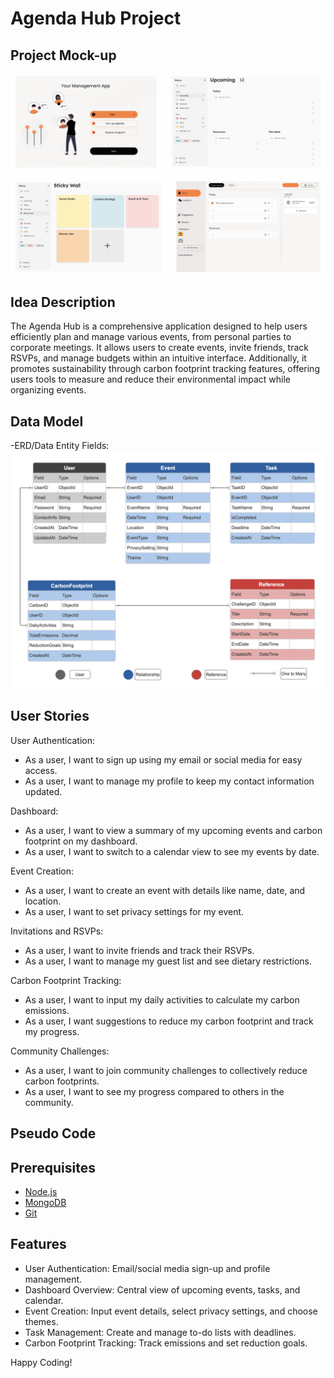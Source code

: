 # Agenda Hub Project

## Project Mock-up
![alt text](<images/Project Mockup.png>)
## Idea Description
The Agenda Hub is a comprehensive application designed to help users efficiently plan and manage various events, from personal parties to corporate meetings. It allows users to create events, invite friends, track RSVPs, and manage budgets within an intuitive interface. Additionally, it promotes sustainability through carbon footprint tracking features, offering users tools to measure and reduce their environmental impact while organizing events.

## Data Model
-ERD/Data Entity Fields:
![alt text](images/ERD.png)

## User Stories
User Authentication:
- As a user, I want to sign up using my email or social media for easy access.
- As a user, I want to manage my profile to keep my contact information updated.

Dashboard:
-	As a user, I want to view a summary of my upcoming events and carbon footprint on my dashboard.
-	As a user, I want to switch to a calendar view to see my events by date.

Event Creation:
- As a user, I want to create an event with details like name, date, and location.
- As a user, I want to set privacy settings for my event.

Invitations and RSVPs:
- As a user, I want to invite friends and track their RSVPs.
- As a user, I want to manage my guest list and see dietary restrictions.

Carbon Footprint Tracking:
- As a user, I want to input my daily activities to calculate my carbon emissions.
- As a user, I want suggestions to reduce my carbon footprint and track my progress.

Community Challenges:
- As a user, I want to join community challenges to collectively reduce carbon footprints.
- As a user, I want to see my progress compared to others in the community.

## Pseudo Code

## Prerequisites
- [Node.js](https://nodejs.org/) 
- [MongoDB](https://www.mongodb.com/) 
- [Git](https://git-scm.com/) 


## Features
- User Authentication: Email/social media sign-up and profile management.
- Dashboard Overview: Central view of upcoming events, tasks, and calendar.
- Event Creation: Input event details, select privacy settings, and choose themes.
- Task Management: Create and manage to-do lists with deadlines.
- Carbon Footprint Tracking: Track emissions and set reduction goals.





Happy Coding!
